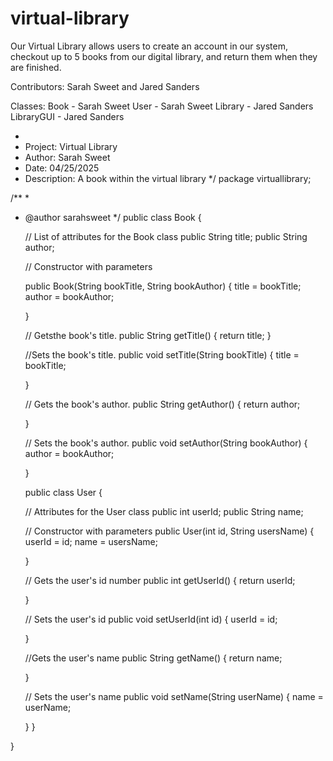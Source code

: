 # virtual-library
Our Virtual Library allows users to create an account in our system, checkout up to 5 books from our digital library, and return them when they are finished.

Contributors: Sarah Sweet and Jared Sanders

Classes:
Book - Sarah Sweet
User - Sarah Sweet
Library - Jared Sanders
LibraryGUI - Jared Sanders

*
 * Project: Virtual Library
 * Author: Sarah Sweet
 * Date: 04/25/2025
 * Description: A book within the virtual library
 */
package virtuallibrary;

/**
 *
 * @author sarahsweet
 */
public class Book {

    // List of attributes for the Book class
    public String title;
    public String author;

    // Constructor with parameters
   
    public Book(String bookTitle, String bookAuthor) {
        title = bookTitle;
        author = bookAuthor;

    }

    // Getsthe book's title.
    public String getTitle() {
        return title;
    }

    //Sets the book's title.
    public void setTitle(String bookTitle) {
        title = bookTitle;

    }

    // Gets the book's author.
    public String getAuthor() {
        return author;

    }

    // Sets the book's author.
    public void setAuthor(String bookAuthor) {
        author = bookAuthor;

    }

   public class User {

    // Attributes for the User class
    public int userId;
    public String name;

    // Constructor with parameters
    public User(int id, String usersName) {
        userId = id;
        name = usersName;

    }

    // Gets the user's id number
    public int getUserId() {
        return userId;

    }

    // Sets the user's id
    public void setUserId(int id) {
        userId = id;

    }

    //Gets the user's name
    public String getName() {
        return name;

    }

    // Sets the user's name
    public void setName(String userName) {
        name = userName;

    }
}

}

